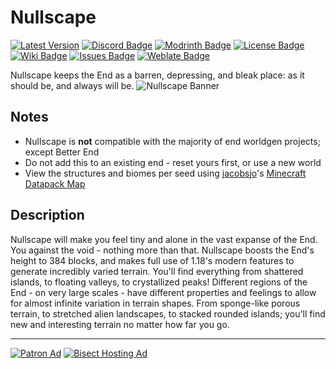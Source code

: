 # Nullscape
[![Latest Version](https://img.shields.io/github/v/release/Stardust-Labs-MC/Nullscape?color=blueviolet&logo=github "View latest release")](https://github.com/Stardust-Labs-MC/Nullscape/releases) [![Discord Badge](https://img.shields.io/discord/738046951236567162?color=blue&logo=discord "Join our Discord Server")](https://discord.gg/stardustlabs) [![Modrinth Badge](https://img.shields.io/modrinth/dt/nullscape?label=Modrinth&logo=modrinth "View our Modrinth page")](https://modrinth.com/mod/nullscape) [![License Badge](https://img.shields.io/badge/license-Stardust_Labs-green "View the Stardust Labs License")](https://github.com/Stardust-Labs-MC/license) [![Wiki Badge](https://img.shields.io/badge/wiki-Miraheze-yellow "View our Wiki")](https://stardustlabs.miraheze.org/) [![Issues Badge](https://img.shields.io/github/issues/Stardust-Labs-MC/Nullscape?color=orange&logo=github "View or open an issue")](https://github.com/Stardust-Labs-MC/Nullscape/issues) [![Weblate Badge](https://img.shields.io/weblate/progress/stardust-labs?server=https%3A%2F%2Fweblate.catter.dev&logo=weblate "Translate here")](https://weblate.catter.dev/projects/stardust-labs)

Nullscape keeps the End as a barren, depressing, and bleak place: as it should be, and always will be.
![Nullscape Banner](https://user-images.githubusercontent.com/63272345/224808975-6d3866c1-a968-4fa1-a1c1-6d9318e42ed9.png)
## Notes
- Nullscape is **not** compatible with the majority of end worldgen projects; except Better End
- Do not add this to an existing end - reset yours first, or use a new world
- View the structures and biomes per seed using [jacobsjo](https://github.com/jacobsjo)'s [Minecraft Datapack Map](https://map.jacobsjo.eu/)

## Description
Nullscape will make you feel tiny and alone in the vast expanse of the End. You against the void - nothing more than that.
Nullscape boosts the End's height to 384 blocks, and makes full use of 1.18's modern features to generate incredibly varied terrain. You'll find everything from shattered islands, to floating valleys, to crystallized peaks! Different regions of the End - on very large scales - have different properties and feelings to allow for almost infinite variation in terrain shapes. From sponge-like porous terrain, to stretched alien landscapes, to stacked rounded islands; you'll find new and interesting terrain no matter how far you go.
__ __
[![Patron Ad](https://user-images.githubusercontent.com/63272345/224786738-7baefaf8-267f-41b6-8ac5-53cc4bd5707e.png "Join our Patreon!")](https://www.patreon.com/stardustlabs)
[![Bisect Hosting Ad](https://user-images.githubusercontent.com/63272345/224786219-f87f21d2-fb51-4d78-82df-a16e83fe25c9.png "Use code STARDUST")](https://www.bisecthosting.com/stardust)
